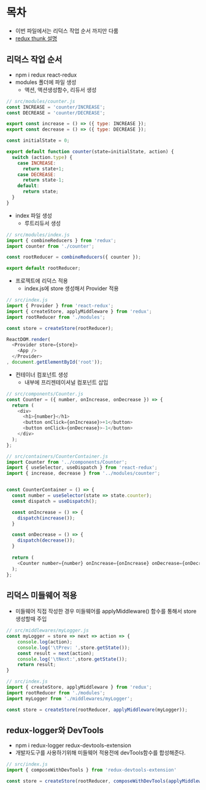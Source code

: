 # 목차
- 이번 파일에서는 리덕스 작업 순서 까지만 다룸
- [redux thunk 설명](/NOTE/redux_thunk_0.md "redux thunk")

## 리덕스 작업 순서
- npm i redux react-redux
- modules 폴더에 파일 생성
  - 액션, 액션생성함수, 리듀서 생성

```javascript
// src/modules/counter.js
const INCREASE = 'counter/INCREASE';
const DECREASE = 'counter/DECREASE';

export const increase = () => ({ type: INCREASE });
export const decrease = () => ({ type: DECREASE });

const initialState = 0;

export default function counter(state=initialState, action) {
  switch (action.type) {
    case INCREASE:
      return state+1;
    case DECREASE:
      return state-1;
    default:
      return state;
  }
}
```  

- index 파일 생성
  - 루트리듀서 생성

```javascript
// src/modules/index.js
import { combineReducers } from 'redux';
import counter from './counter';

const rootReducer = combineReducers({ counter });

export default rootReducer;
```  

- 프로젝트에 리덕스 적용
  - index.js에 store 생성해서 Provider 적용

```javascript
// src/index.js
import { Provider } from 'react-redux';
import { createStore, applyMiddleware } from 'redux';
import rootReducer from './modules';

const store = createStore(rootReducer);

ReactDOM.render(
  <Provider store={store}>
    <App />
  </Provider>
, document.getElementById('root'));
```  

- 컨테이너 컴포넌트 생성
  - 내부에 프리젠테이셔널 컴포넌트 삽입

```javascript
// src/components/Counter.js
const Counter = ({ number, onIncrease, onDecrease }) => {
  return (
    <div>
      <h1>{number}</h1>
      <button onClick={onIncrease}>+1</button>
      <button onClick={onDecrease}>-1</button>
    </div>
  );
};

// src/containers/CounterContainer.js
import Counter from '../components/Counter';
import { useSelector, useDispatch } from 'react-redux';
import { increase, decrease } from '../modules/counter';


const CounterContainer = () => {
  const number = useSelector(state => state.counter);
  const dispatch = useDispatch();

  const onIncrease = () => {
    dispatch(increase());
  }

  const onDecrease = () => {
    dispatch(decrease());
  }
  
  return (
    <Counter number={number} onIncrease={onIncrease} onDecrease={onDecrease} />
  );
};
```  

## 리덕스 미들웨어 적용
- 미들웨어 직접 작성한 경우 미들웨어를 applyMiddleware() 함수를 통해서 store 생성할때 주입

```javascript
// src/middlewares/myLogger.js
const myLogger = store => next => action => {
    console.log(action);
    console.log('\tPrev: ',store.getState());
    const result = next(action);
    console.log('\tNext:',store.getState());
    return result;
}

// src/index.js
import { createStore, applyMiddleware } from 'redux';
import rootReducer from './modules';
import myLogger from './middlewares/myLogger';

const store = createStore(rootReducer, applyMiddleware(myLogger));
```

## redux-logger와 DevTools
- npm i redux-logger redux-devtools-extension
- 개발자도구를 사용하기위해 미들웨어 적용전에 devTools함수를 합성해준다.

```javascript
// src/index.js
import { composeWithDevTools } from 'redux-devtools-extension'

const store = createStore(rootReducer, composeWithDevTools(applyMiddleware(logger)));

```